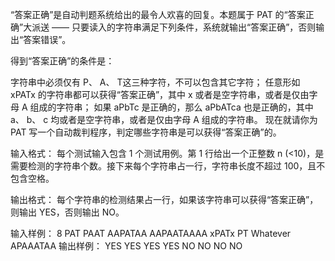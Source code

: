 “答案正确”是自动判题系统给出的最令人欢喜的回复。本题属于 PAT 的“答案正确”大派送 —— 只要读入的字符串满足下列条件，系统就输出“答案正确”，否则输出“答案错误”。

得到“答案正确”的条件是：

字符串中必须仅有 P、 A、 T这三种字符，不可以包含其它字符；
任意形如 xPATx 的字符串都可以获得“答案正确”，其中 x 或者是空字符串，或者是仅由字母 A 组成的字符串；
如果 aPbTc 是正确的，那么 aPbATca 也是正确的，其中 a、 b、 c 均或者是空字符串，或者是仅由字母 A 组成的字符串。
现在就请你为 PAT 写一个自动裁判程序，判定哪些字符串是可以获得“答案正确”的。

输入格式：
每个测试输入包含 1 个测试用例。第 1 行给出一个正整数 n (<10)，是需要检测的字符串个数。接下来每个字符串占一行，字符串长度不超过 100，且不包含空格。

输出格式：
每个字符串的检测结果占一行，如果该字符串可以获得“答案正确”，则输出 YES，否则输出 NO。

输入样例：
8
PAT
PAAT
AAPATAA
AAPAATAAAA
xPATx
PT
Whatever
APAAATAA
输出样例：
YES
YES
YES
YES
NO
NO
NO
NO